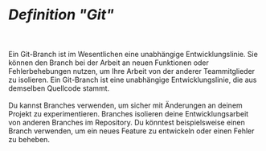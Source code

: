 # <b><i>Definition "Git"</i></b>
<br></br>
Ein Git-Branch ist im Wesentlichen eine unabhängige Entwicklungslinie. Sie können den Branch bei der Arbeit an neuen Funktionen oder Fehlerbehebungen nutzen, um Ihre Arbeit von der anderer Teammitglieder zu isolieren. Ein Git-Branch ist eine unabhängige Entwicklungslinie, die aus demselben Quellcode stammt.
<br></br>
Du kannst Branches verwenden, um sicher mit Änderungen an deinem Projekt zu experimentieren. Branches isolieren deine Entwicklungsarbeit von anderen Branches im Repository. Du könntest beispielsweise einen Branch verwenden, um ein neues Feature zu entwickeln oder einen Fehler zu beheben.